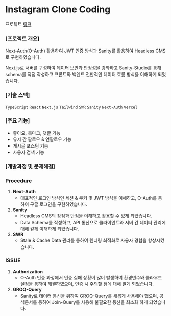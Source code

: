 # Instagram Clone Coding
프로젝트 [링크](https://instagram-next-js-one.vercel.app/)

### [프로젝트 개요]

Next-Auth(O-Auth) 활용하여 JWT 인증 방식과 Sanity를 활용하여  Headless CMS로 구현하였습니다. 

Next.js로 서버를 구성하여 데이터 보안과 안정성을 강화하고 Sanity-Studio를 통해 schema를 직접 작성하고 프론트와 백엔드 전반적인 데이터 흐름 방식을 이해하게 되었습니다.

### [기술 스택]

`TypeScript` `React` `Next.js` `Tailwind` `SWR` `Sanity` `Next-Auth` `Vercel`

### [주요 기능]

- 좋아요, 북마크, 댓글 기능
- 유저 간 팔로우 & 언팔로우 기능
- 게시글 포스팅 기능
- 사용자 검색 기능

### [개발과정 및 문제해결]

### **Procedure**

1. **Next-Auth**
    - 대표적인 로그인 방식인 세션 & 쿠키 및 JWT 방식을 이해하고, O-Auth를 통하여 구글 로그인을 구현하였습니다.
2. **Sanity**
    - Headless CMS의 장점과 단점을 이해하고 활용할 수 있게 되었습니다.
    - Data Schema를 작성하고, API 통신으로 클라이언트와 서버 간 데이터 관리에 대해 깊게 이해하게 되었습니다.
3. **SWR** 
    - Stale & Cache Data 관리를 통하여 렌더링 최적화로 사용자 경험을 향상시켰습니다.

### **ISSUE**

1. **Authorization** 
    - O-Auth 인증 과정에서 인증 실패 상황이 많이 발생하여 환경변수와 클라우드 설정을 통하여 해결하였으며, 인증 시 주의할 점에 대해 알게 되었습니다.
2. **GROQ-Query**
    - Sanity로 데이터 통신을 위하여 GROQ-Query를 새롭게 사용해야 했으며, 공식문서를 통하여 Join-Query를 사용해 불필요한 통신을 최소화 하게 되었습니다.
